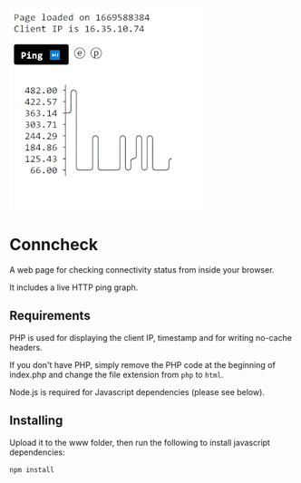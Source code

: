 ![](https://raw.githubusercontent.com/rolfen/conncheck/js/gif.gif)

# Conncheck

A web page for checking connectivity status from inside your browser.

It includes a live HTTP ping graph.

## Requirements

PHP is used for displaying the client IP, timestamp and for writing no-cache headers. 

If you don't have PHP, simply remove the PHP code at the beginning of index.php and change the file extension from `php` to `html`.

Node.js is required for Javascript dependencies (please see below).

## Installing

Upload it to the www folder, then run the following to install javascript dependencies:

```
npm install
```
